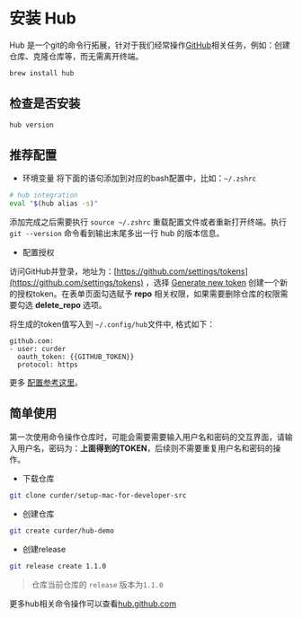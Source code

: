 # 安装 Hub

Hub 是一个git的命令行拓展，针对于我们经常操作[GitHub](https://github.com)相关任务，例如：创建仓库、克隆仓库等，而无需离开终端。

```bash
brew install hub
```

## 检查是否安装

```bash
hub version
```

## 推荐配置

- 环境变量
将下面的语句添加到对应的bash配置中，比如：`~/.zshrc`
```bash
# hub integration
eval "$(hub alias -s)"
```
添加完成之后需要执行 `source ~/.zshrc` 重载配置文件或者重新打开终端。执行 `git --version` 命令看到输出末尾多出一行 hub 的版本信息。

- 配置授权

访问GitHub并登录，地址为：[https://github.com/settings/tokens](https://github.com/settings/tokens) ，选择 [Generate new token](https://github.com/settings/tokens/new) 创建一个新的授权token。在表单页面勾选赋予 **repo** 相关权限，如果需要删除仓库的权限需要勾选 **delete_repo** 选项。

将生成的token值写入到 `~/.config/hub`文件中, 格式如下：

```
github.com:
- user: curder
  oauth_token: {{GITHUB_TOKEN}}
  protocol: https
```

更多 [配置参考这里](https://hub.github.com/hub.1.html#configuration)。

## 简单使用

第一次使用命令操作仓库时，可能会需要需要输入用户名和密码的交互界面，请输入用户名，密码为：**上面得到的TOKEN**，后续则不需要重复用户名和密码的操作。

- 下载仓库
```bash
git clone curder/setup-mac-for-developer-src
```

- 创建仓库
```bash
git create curder/hub-demo
```

- 创建release
```bash
git release create 1.1.0
```
> 仓库当前仓库的 `release` 版本为`1.1.0`

更多hub相关命令操作可以查看[hub.github.com](https://hub.github.com/)

